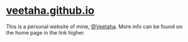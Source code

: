 # [veetaha.github.io](https://veetaha.github.io/)

This is a personal website of mine, [@Veetaha]. More info can be found on the home page in the link higher.

[@Veetaha]: https://github.com/Veetaha
